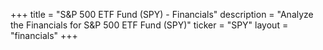 +++
title = "S&P 500 ETF Fund (SPY) - Financials"
description = "Analyze the Financials for S&P 500 ETF Fund (SPY)"
ticker = "SPY"
layout = "financials"
+++

